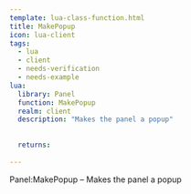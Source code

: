 ```yaml
---
template: lua-class-function.html
title: MakePopup
icon: lua-client
tags:
  - lua
  - client
  - needs-verification
  - needs-example
lua:
  library: Panel
  function: MakePopup
  realm: client
  description: "Makes the panel a popup"
  
  
  returns:
    
---
```


<div class="lua__search__keywords">
Panel:MakePopup &#x2013; Makes the panel a popup
</div>
